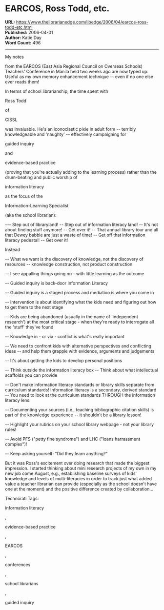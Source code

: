 # EARCOS, Ross Todd, etc.

**URL:** https://www.thelibrarianedge.com/libedge/2006/04/earcos-ross-todd-etc.html  
**Published:** 2006-04-01  
**Author:** Katie Day  
**Word Count:** 496

---

My notes

from the EARCOS (East Asia Regional Council on Overseas Schools) Teachers' Conference in Manila held two weeks ago are now typed up.  Useful as my own memory enhancement technique -- even if no one else ever reads them!

In terms of school librarianship, the time spent with

Ross Todd

of

CISSL

was invaluable.  He's an iconoclastic pixie in adult form -- terribly knowledgeable and 'naughty' -- effectively campaigning for

guided inquiry

and

evidence-based practice

(proving that you're actually adding to the learning process) rather than the drum-beating and public worship of

information literacy

as the focus of the

Information-Learning Specialist

(aka the school librarian):

--- Step out of libraryland! -- Step out of information literacy land! -- It's not about finding stuff anymore! -- Get over it! -- That annual library tour and all that Dewey babble are just a waste of time!  -- Get off that information literacy pedestal! -- Get over it!

Instead

-- What we want is the discovery of knowledge, not the discovery of resources -- knowledge construction, not product construction

-- I see appalling things going on - with little learning as the outcome

-- Guided inquiry is back-door Information Literacy

-- Guided inquiry is a staged process and mediation is where you come in

-- Intervention is about identifying what the kids need and figuring out how to get them to the next stage

-- Kids are being abandoned (usually in the name of 'independent research') at the most critical stage - when they're ready to interrogate all the 'stuff' they've found

-- Knowledge in - or via - conflict is what's really important

-- We need to confront kids with alternative perspectives and conflicting ideas -- and help them grapple with evidence, arguments and judgements

-- It's about getting the kids to develop personal positions

-- Think outside the information literacy box -- Think about what intellectual scaffolds you can provide

-- Don't make information literacy standards or library skills separate from curriculum standards!  Information literacy is a secondary, derived standard -- You need to look at the curriculum standards THROUGH the information literacy lens.

-- Documenting your sources (i.e., teaching bibliographic citation skills) is part of the knowledge experience -- it shouldn't be a library lesson!

-- Highlight your rubrics on your school library webpage - not your library rules!

-- Avoid PFS ("petty fine syndrome") and LHC ("loans harrassment complex")!

-- Keep asking yourself: "Did they learn anything?"

But it was Ross's excitement over doing research that made the biggest impression.  I started thinking about mini research projects of my own in my new job come August, e.g., establishing baseline surveys of kids' knowledge and levels of multi-literacies in order to track just what added value a teacher librarian can provide (especially as the school doesn't have one at the moment) and the positive difference created by collaboration...

Technorati Tags:

information literacy

,

evidence-based practice

,

EARCOS

,

conferences

,

school librarians

,

guided inquiry
